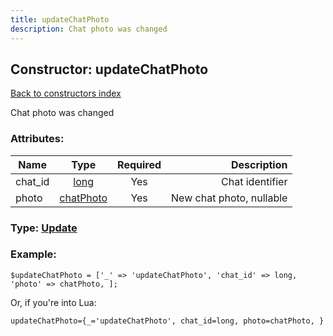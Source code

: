 ```yaml
---
title: updateChatPhoto
description: Chat photo was changed
---
```

## Constructor: updateChatPhoto  
[Back to constructors index](index.md)



Chat photo was changed

### Attributes:

| Name     |    Type       | Required | Description |
|----------|:-------------:|:--------:|------------:|
|chat\_id|[long](../types/long.md) | Yes|Chat identifier|
|photo|[chatPhoto](../types/chatPhoto.md) | Yes|New chat photo, nullable|



### Type: [Update](../types/Update.md)


### Example:

```
$updateChatPhoto = ['_' => 'updateChatPhoto', 'chat_id' => long, 'photo' => chatPhoto, ];
```  

Or, if you're into Lua:  


```
updateChatPhoto={_='updateChatPhoto', chat_id=long, photo=chatPhoto, }

```


